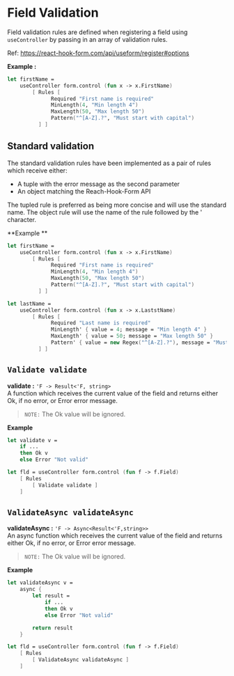 # Field Validation

Field validation rules are defined when registering a field using ```useController``` by passing in an array of validation rules.

Ref: https://react-hook-form.com/api/useform/register#options

**Example :**

```fsharp
let firstName =
    useController form.control (fun x -> x.FirstName)
        [ Rules [
              Required "First name is required"
              MinLength(4, "Min length 4")
              MaxLength(50, "Max length 50")
              Pattern("^[A-Z].?", "Must start with capital")
          ] ]
```

## Standard validation

The standard validation rules have been implemented as a pair of rules which receive either:
- A tuple with the error message as the second parameter
- An object matching the Reach-Hook-Form API

The tupled rule is preferred as being more concise and will use the standard name. The object rule will use the name of the rule followed by the ' character.

**Example **

```fsharp
let firstName =
    useController form.control (fun x -> x.FirstName)
        [ Rules [
              Required "First name is required"
              MinLength(4, "Min length 4")
              MaxLength(50, "Max length 50")
              Pattern("^[A-Z].?", "Must start with capital")
          ] ]

let lastName =
    useController form.control (fun x -> x.LaststName)
        [ Rules [
              Required "Last name is required"
              MinLength' { value = 4; message = "Min length 4" }
              MaxLength' { value = 50; message = "Max length 50" }
              Pattern' { value = new Regex("^[A-Z].?"), message = "Must start with capital" }
          ] ]

```



## ```Validate validate```

**validate :** ```'F -> Result<'F, string>```
<br>A function which receives the current value of the field and returns either Ok, if no error, or Error error message.

> `NOTE:` The Ok value will be ignored.

**Example**

```fsharp
let validate v =
    if ...
    then Ok v
    else Error "Not valid"

let fld = useController form.control (fun f -> f.Field)
    [ Rules
        [ Validate validate ]
    ]
```

## ```ValidateAsync validateAsync```

**validateAsync :** ```'F -> Async<Result<'F,string>>```
<br>An async function which receives the current value of the field and returns either Ok, if no error, or Error error message.

> `NOTE:` The Ok value will be ignored.

**Example**

```fsharp
let validateAsync v =
    async {
        let result =
            if ...
            then Ok v
            else Error "Not valid"

        return result
    }

let fld = useController form.control (fun f -> f.Field)
    [ Rules
        [ ValidateAsync validateAsync ]
    ]
```